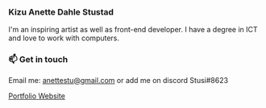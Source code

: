 ### Kizu Anette Dahle Stustad<br>
I'm an inspiring artist as well as front-end developer. I have a degree in ICT and love to work with computers. 


### 📫 Get in touch
Email me: anettestu@gmail.com or add me on discord Stusi#8623

[Portfolio Website](https://kads.netlify.app/)

